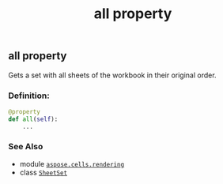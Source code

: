 ﻿---
title: all property
second_title: Aspose.Cells for Python via .NET API References
description: 
type: docs
weight: 40
url: /aspose.cells.rendering/sheetset/all/
is_root: false
---

## all property


Gets a set with all sheets of the workbook in their original order.
### Definition:
```python
@property
def all(self):
    ...
```

### See Also
* module [`aspose.cells.rendering`](../../)
* class [`SheetSet`](/cells/python-net/aspose.cells.rendering/sheetset)

